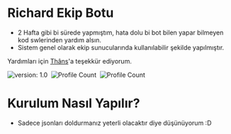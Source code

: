 # Richard Ekip Botu

- 2 Hafta gibi bi sürede yapmıştım, hata dolu bi bot bilen yapar bilmeyen kod swlerinden yardım alsın.
- Sistem genel olarak ekip sunucularında kullanılabilir şekilde yapılmıştır.

Yardımları için [Thâns](https://github.com/ThansEX)'a teşekkür ediyorum.

![version: 1.0](https://img.shields.io/badge/Version-1.0-informational&color=yellow)&nbsp;
![Profile Count](https://komarev.com/ghpvc/?username=richardsistemler&color=blue)&nbsp;
![Profile Count](https://komarev.com/ghpvc/?username=richard-ekip-botu&label=Project%20visits&color=blueviolet)&nbsp;

# Kurulum Nasıl Yapılır?
- Sadece jsonları doldurmanız yeterli olacaktır diye düşünüyorum :D
